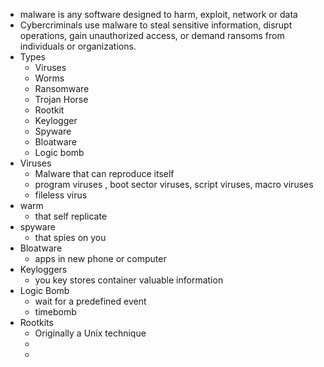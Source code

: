 - malware is any software designed to harm, exploit, network or data
- Cybercriminals use malware to steal sensitive information, disrupt operations, gain unauthorized access, or demand ransoms from individuals or organizations.
- Types
	- Viruses
	- Worms
	- Ransomware
	- Trojan Horse
	- Rootkit
	- Keylogger
	- Spyware
	- Bloatware
	- Logic bomb
- Viruses
	- Malware that can reproduce itself
	- program viruses , boot sector viruses, script viruses, macro viruses
	- fileless virus
- warm
	- that self replicate
- spyware
	- that spies on you
- Bloatware
	- apps in new phone or computer
- Keyloggers
	- you key stores container valuable information
- Logic Bomb
	- wait for  a predefined event
	- timebomb
- Rootkits
	- Originally a Unix technique
	- 
	- 
